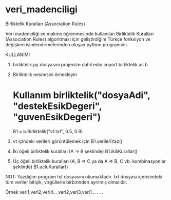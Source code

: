 # veri_madenciligi
Birliktelik Kuralları (Association Rules)

Veri madenciliği ve makine öğrenmesinde kullanılan Birliktelik Kuralları (Association Rules) algoritması için geliştirdiğim Türkçe fonksiyon ve değişken isimlendirmelerinden oluşan python programıdır.

KULLANIMI
1. birliktelik.py dosyasını projenize dahil edin
    import birliktelik as b
    
2. Birliktelik nesnesini örnekleyin  
    # Kullanım    birliktelik("dosyaAdi", "destekEsikDegeri", "guvenEsikDegeri")
    B1 = b.Birliktelik("vt.txt", 0.5, 0.9)

3. vt içindeki verileri görüntülemek için
    B1.verileriYaz()
    
4. İki öğeli birliktelik kuralları (A => B şeklinde)
    B1.ikiliKurallar()
    
5. Üç öğeli birliktelik kuralları (A, B => C ya da A => B, C vb. kombinasyonlar şeklinde)
    B1.ucluKurallar()
    
NOT: Yazdığım program txt dosyasını okumaktadır. txt dosyası içerisindeki tüm veriler bitişik, virgüllerle birbirinden ayrılmış olmalıdır.

Örnek
veri1,veri2,veri4...
veri2,veri3,veri1...
.
.
.
